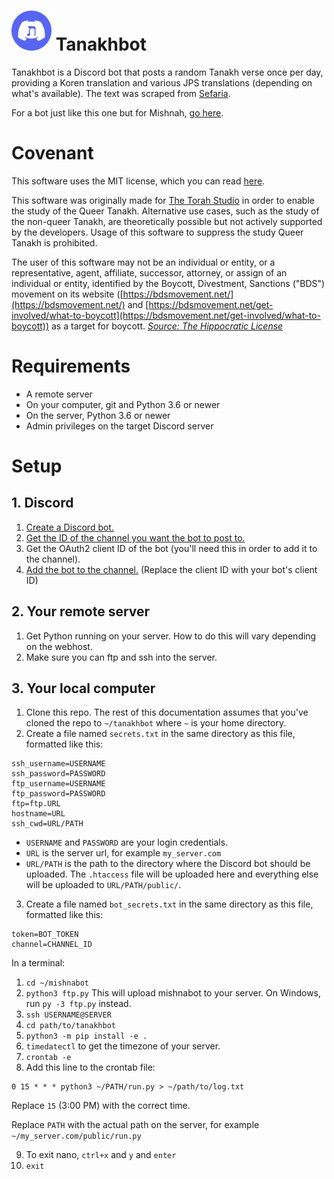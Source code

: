 # ![](logo_small.png) Tanakhbot 

Tanakhbot is a Discord bot that posts a random Tanakh verse once per day, providing a Koren translation and various JPS translations (depending on what's available). The text was scraped from [Sefaria](https://www.sefaria.org/texts).

For a bot just like this one but for Mishnah, [go here](https://github.com/subalterngames/mishnahbot).

# Covenant

This software uses the MIT license, which you can read [here](LICENSE).

This software was originally made for [The Torah Studio](https://www.thetorahstudio.org/) in order to enable the study of the Queer Tanakh. Alternative use cases, such as the study of the non-queer Tanakh, are theoretically possible but not actively supported by the developers. Usage of this software to suppress the study Queer Tanakh is prohibited.

The user of this software may not be an individual or entity, or a representative, agent, affiliate, successor, attorney, or assign of an individual or entity, identified by the Boycott, Divestment, Sanctions ("BDS") movement on its website ([https://bdsmovement.net/](https://bdsmovement.net/) and [https://bdsmovement.net/get-involved/what-to-boycott](https://bdsmovement.net/get-involved/what-to-boycott)) as a target for boycott. *[Source: The Hippocratic License](https://firstdonoharm.dev/#hippocratic-license-3-0)*

# Requirements

- A remote server
- On your computer, git and Python 3.6 or newer
- On the server, Python 3.6 or newer
- Admin privileges on the target Discord server

# Setup 

## 1. Discord

1. [Create a Discord bot.](https://gizmodo.com/how-to-make-a-discord-bot-1847378375)
2. [Get the ID of the channel you want the bot to post to.](https://docs.statbot.net/docs/faq/general/how-find-id/)
3. Get the OAuth2 client ID of the bot (you'll need this in order to add it to the channel).
4. [Add the bot to the channel.](https://discord.com/oauth2/authorize?client_id=1136712625376477254&scope=bot&permissions=0) (Replace the client ID with your bot's client ID)

## 2. Your remote server

1. Get Python running on your server. How to do this will vary depending on the webhost.
2. Make sure you can ftp and ssh into the server.

## 3. Your local computer

1. Clone this repo. The rest of this documentation assumes that you've cloned the repo to `~/tanakhbot` where `~` is your home directory.
2. Create a file named `secrets.txt` in the same directory as this file, formatted like this:

```
ssh_username=USERNAME
ssh_password=PASSWORD
ftp_username=USERNAME
ftp_password=PASSWORD
ftp=ftp.URL
hostname=URL
ssh_cwd=URL/PATH
```

- `USERNAME` and `PASSWORD` are your login credentials.
- `URL` is the server url, for example `my_server.com`
- `URL/PATH` is the path to the directory where the Discord bot should be uploaded. The `.htaccess` file will be uploaded here and everything else will be uploaded to `URL/PATH/public/`.

3. Create a file named `bot_secrets.txt` in the same directory as this file, formatted like this:

```
token=BOT_TOKEN
channel=CHANNEL_ID
```

In a terminal:

1. `cd ~/mishnabot`
2. `python3 ftp.py` This will upload mishnabot to your server. On Windows, run `py -3 ftp.py` instead.
3. `ssh USERNAME@SERVER` 
4. `cd path/to/tanakhbot`
5. `python3 -m pip install -e .`
6. `timedatectl` to get the timezone of your server.
7. `crontab -e`
8. Add this line to the crontab file:

```
0 15 * * * python3 ~/PATH/run.py > ~/path/to/log.txt
```

Replace `15` (3:00 PM) with the correct time.

Replace `PATH` with the actual path on the server, for example `~/my_server.com/public/run.py`

9. To exit nano, `ctrl+x` and `y` and `enter`
10. `exit`